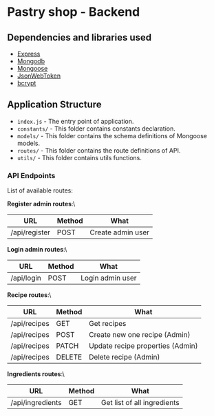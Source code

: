# Pastry shop - Backend

## Dependencies and libraries used

- [Express](https://expressjs.com/)
- [Mongodb](https://www.mongodb.com)
- [Mongoose](https://www.npmjs.com/package/mongoose)
- [JsonWebToken](https://github.com/auth0/node-jsonwebtoken)
- [bcrypt](https://www.npmjs.com/package/bcrypt)

## Application Structure

- `index.js` - The entry point of application.
- `constants/` - This folder contains constants declaration.
- `models/` - This folder contains the schema definitions of Mongoose models.
- `routes/` - This folder contains the route definitions of API.
- `utils/` - This folder contains utils functions.


### API Endpoints

List of available routes:

**Register admin routes**:\

| URL           | Method | What                    |
|---------------|--------|-------------------------|
| /api/register | POST   | Create admin user       |

**Login admin routes**:\

| URL           | Method | What                    |
|---------------|--------|-------------------------|
| /api/login    | POST   | Login admin user        |

**Recipe routes**:\

| URL           | Method | What                             |
|---------------|--------|----------------------------------|
| /api/recipes  | GET    | Get recipes                      |
| /api/recipes  | POST   | Create new one recipe (Admin)    |
| /api/recipes  | PATCH  | Update recipe properties (Admin) |
| /api/recipes  | DELETE | Delete recipe (Admin)            |

**Ingredients routes**:\

| URL                 | Method | What                        |
|---------------------|--------|-----------------------------|
| /api/ingredients    | GET    | Get list of all ingredients |